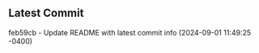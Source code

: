 
## Latest Commit
feb59cb - Update README with latest commit info (2024-09-01 11:49:25 -0400) <Yunxi-Zhou>

